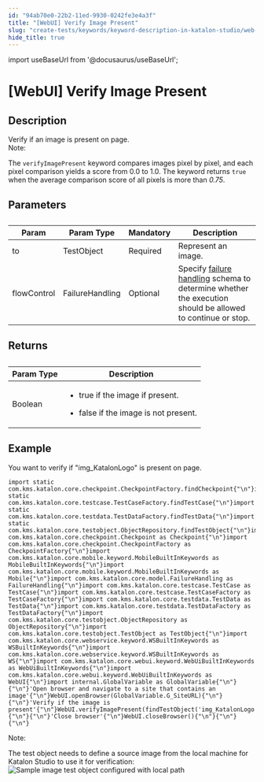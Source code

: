 ```yaml
---
id: "94ab70e0-22b2-11ed-9930-0242fe3e4a3f"
title: "[WebUI] Verify Image Present"
slug: "create-tests/keywords/keyword-description-in-katalon-studio/web-ui-keywords/webui-verify-image-present"
hide_title: true
---
```

import useBaseUrl from '@docusaurus/useBaseUrl';


# <a id="id_0" class="anchor_top_offset"/><a id="ariaid-title1" class="anchor_top_offset"/>[WebUI] Verify Image Present


## <a id="id_0__id_1" class="anchor_top_offset"/>Description 

<div xmlns="http://www.w3.org/1999/xhtml" className="p">Verify if an image is present on page.<div className="note note note_note"><span className="note__title">Note:</span> <p className="p">The <code className="ph codeph">verifyImagePresent</code> keyword compares images pixel by pixel, and each pixel comparison yields a score from 0.0 to 1.0. The keyword returns <code className="ph codeph">true</code> when the average comparison score of all pixels is more than <em className="ph i">0.75</em>.</p></div></div>

## <a id="id_0__id_2" class="anchor_top_offset"/>Parameters 

<table xmlns="http://www.w3.org/1999/xhtml" className="table anchor_top_offset" id="id_0__77214b12-9263-4dae-aa16-0b8407b6b33c"><caption /><thead className="thead"><tr className><th className="entry anchor_top_offset" id="id_0__77214b12-9263-4dae-aa16-0b8407b6b33c__entry__1">Param</th><th className="entry anchor_top_offset" id="id_0__77214b12-9263-4dae-aa16-0b8407b6b33c__entry__2">Param Type</th><th className="entry anchor_top_offset" id="id_0__77214b12-9263-4dae-aa16-0b8407b6b33c__entry__3">Mandatory</th><th className="entry anchor_top_offset" id="id_0__77214b12-9263-4dae-aa16-0b8407b6b33c__entry__4">Description</th></tr></thead><tbody className="tbody"><tr className><td className="entry" headers="id_0__77214b12-9263-4dae-aa16-0b8407b6b33c__entry__1 id_0__77214b12-9263-4dae-aa16-0b8407b6b33c__entry__2 id_0__77214b12-9263-4dae-aa16-0b8407b6b33c__entry__3 id_0__77214b12-9263-4dae-aa16-0b8407b6b33c__entry__4 ">to</td><td className="entry" headers="id_0__77214b12-9263-4dae-aa16-0b8407b6b33c__entry__1 id_0__77214b12-9263-4dae-aa16-0b8407b6b33c__entry__2 id_0__77214b12-9263-4dae-aa16-0b8407b6b33c__entry__3 id_0__77214b12-9263-4dae-aa16-0b8407b6b33c__entry__4 ">TestObject</td><td className="entry" headers="id_0__77214b12-9263-4dae-aa16-0b8407b6b33c__entry__1 id_0__77214b12-9263-4dae-aa16-0b8407b6b33c__entry__2 id_0__77214b12-9263-4dae-aa16-0b8407b6b33c__entry__3 id_0__77214b12-9263-4dae-aa16-0b8407b6b33c__entry__4 ">Required</td><td className="entry" headers="id_0__77214b12-9263-4dae-aa16-0b8407b6b33c__entry__1 id_0__77214b12-9263-4dae-aa16-0b8407b6b33c__entry__2 id_0__77214b12-9263-4dae-aa16-0b8407b6b33c__entry__3 id_0__77214b12-9263-4dae-aa16-0b8407b6b33c__entry__4 ">Represent an image.</td></tr><tr className><td className="entry" headers="id_0__77214b12-9263-4dae-aa16-0b8407b6b33c__entry__1 id_0__77214b12-9263-4dae-aa16-0b8407b6b33c__entry__2 id_0__77214b12-9263-4dae-aa16-0b8407b6b33c__entry__3 id_0__77214b12-9263-4dae-aa16-0b8407b6b33c__entry__4 ">flowControl</td><td className="entry" headers="id_0__77214b12-9263-4dae-aa16-0b8407b6b33c__entry__1 id_0__77214b12-9263-4dae-aa16-0b8407b6b33c__entry__2 id_0__77214b12-9263-4dae-aa16-0b8407b6b33c__entry__3 id_0__77214b12-9263-4dae-aa16-0b8407b6b33c__entry__4 ">FailureHandling</td><td className="entry" headers="id_0__77214b12-9263-4dae-aa16-0b8407b6b33c__entry__1 id_0__77214b12-9263-4dae-aa16-0b8407b6b33c__entry__2 id_0__77214b12-9263-4dae-aa16-0b8407b6b33c__entry__3 id_0__77214b12-9263-4dae-aa16-0b8407b6b33c__entry__4 ">Optional</td><td className="entry" headers="id_0__77214b12-9263-4dae-aa16-0b8407b6b33c__entry__1 id_0__77214b12-9263-4dae-aa16-0b8407b6b33c__entry__2 id_0__77214b12-9263-4dae-aa16-0b8407b6b33c__entry__3 id_0__77214b12-9263-4dae-aa16-0b8407b6b33c__entry__4 ">Specify <a className="xref" href="/maintain/configure-failure-handling-settings-in-katalon-studio">failure handling</a> schema to determine whether the execution should be allowed to continue or stop.</td></tr></tbody></table> 

## <a id="id_0__id_3" class="anchor_top_offset"/>Returns 

<table xmlns="http://www.w3.org/1999/xhtml" className="table anchor_top_offset" id="id_0__f325bab3-bbb9-4b24-84f6-096a4d1b6727"><caption /><thead className="thead"><tr className><th className="entry anchor_top_offset" id="id_0__f325bab3-bbb9-4b24-84f6-096a4d1b6727__entry__1">Param Type</th><th className="entry anchor_top_offset" id="id_0__f325bab3-bbb9-4b24-84f6-096a4d1b6727__entry__2">Description</th></tr></thead><tbody className="tbody"><tr className><td className="entry" headers="id_0__f325bab3-bbb9-4b24-84f6-096a4d1b6727__entry__1 id_0__f325bab3-bbb9-4b24-84f6-096a4d1b6727__entry__2 ">Boolean</td><td className="entry" headers="id_0__f325bab3-bbb9-4b24-84f6-096a4d1b6727__entry__1 id_0__f325bab3-bbb9-4b24-84f6-096a4d1b6727__entry__2 "><ul className="ul"><li className="li"><p className="p">true if the image if present.</p></li><li className="li"><p className="p">false if the image is not present. </p></li></ul></td></tr></tbody></table> 

## <a id="id_0__id_4" class="anchor_top_offset"/>Example 

<p xmlns="http://www.w3.org/1999/xhtml" className="p">You want to verify if "img_KatalonLogo" is present on page.</p> 
<pre xmlns="http://www.w3.org/1999/xhtml" className="pre codeblock"><code>import static com.kms.katalon.core.checkpoint.CheckpointFactory.findCheckpoint{"\n"}import static com.kms.katalon.core.testcase.TestCaseFactory.findTestCase{"\n"}import static com.kms.katalon.core.testdata.TestDataFactory.findTestData{"\n"}import static com.kms.katalon.core.testobject.ObjectRepository.findTestObject{"\n"}import com.kms.katalon.core.checkpoint.Checkpoint as Checkpoint{"\n"}import com.kms.katalon.core.checkpoint.CheckpointFactory as CheckpointFactory{"\n"}import com.kms.katalon.core.mobile.keyword.MobileBuiltInKeywords as MobileBuiltInKeywords{"\n"}import com.kms.katalon.core.mobile.keyword.MobileBuiltInKeywords as Mobile{"\n"}import com.kms.katalon.core.model.FailureHandling as FailureHandling{"\n"}import com.kms.katalon.core.testcase.TestCase as TestCase{"\n"}import com.kms.katalon.core.testcase.TestCaseFactory as TestCaseFactory{"\n"}import com.kms.katalon.core.testdata.TestData as TestData{"\n"}import com.kms.katalon.core.testdata.TestDataFactory as TestDataFactory{"\n"}import com.kms.katalon.core.testobject.ObjectRepository as ObjectRepository{"\n"}import com.kms.katalon.core.testobject.TestObject as TestObject{"\n"}import com.kms.katalon.core.webservice.keyword.WSBuiltInKeywords as WSBuiltInKeywords{"\n"}import com.kms.katalon.core.webservice.keyword.WSBuiltInKeywords as WS{"\n"}import com.kms.katalon.core.webui.keyword.WebUiBuiltInKeywords as WebUiBuiltInKeywords{"\n"}import com.kms.katalon.core.webui.keyword.WebUiBuiltInKeywords as WebUI{"\n"}import internal.GlobalVariable as GlobalVariable{"\n"}{"\n"}'Open browser and navigate to a site that contains an image'{"\n"}WebUI.openBrowser(GlobalVariable.G_SiteURL){"\n"}{"\n"}'Verify if the image is present'{"\n"}WebUI.verifyImagePresent(findTestObject('img_KatalonLogo')){"\n"}{"\n"}'Close browser'{"\n"}WebUI.closeBrowser(){"\n"}{"\n"}{"\n"}</code></pre> 
<div xmlns="http://www.w3.org/1999/xhtml" className="note note note_note"><span className="note__title">Note:</span> <p className="p">The test object needs to define a source image from the local machine for Katalon Studio to use it for verification:<img className="image" width={500} src={useBaseUrl("/4cd0d310-9ed5-11ed-998d-0242cfbc79b5.png")} alt="Sample image test object configured with local path" /></p></div>
